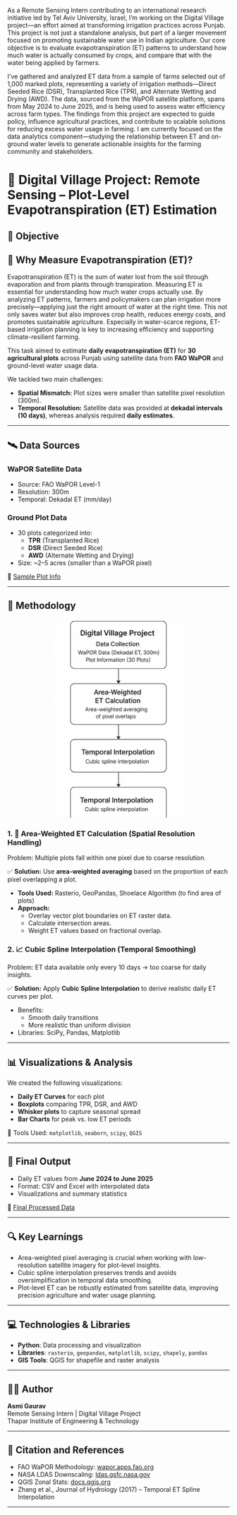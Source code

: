 As a Remote Sensing Intern contributing to an international research initiative led by Tel Aviv University, Israel, 
I’m working on the Digital Village project—an effort aimed at transforming irrigation practices across Punjab. 
This project is not just a standalone analysis, but part of a larger movement focused on promoting sustainable water use in Indian agriculture. 
Our core objective is to evaluate evapotranspiration (ET) patterns to understand how much water is actually consumed by crops, 
and compare that with the water being applied by farmers.

I've gathered and analyzed ET data from a sample of farms selected out of 1,000 marked plots, representing a variety of irrigation methods—Direct Seeded Rice (DSR), 
Transplanted Rice (TPR), and Alternate Wetting and Drying (AWD). The data, sourced from the WaPOR satellite platform, spans from May 2024 to June 2025, 
and is being used to assess water efficiency across farm types. The findings from this project are expected to guide policy, influence agricultural practices, 
and contribute to scalable solutions for reducing excess water usage in farming. I am currently focused on the data analytics component—studying the relationship between ET 
and on-ground water levels to generate actionable insights for the farming community and stakeholders.


# 🌾 Digital Village Project: Remote Sensing – Plot-Level Evapotranspiration (ET) Estimation

## 📌 Objective

## 🌿 Why Measure Evapotranspiration (ET)?

Evapotranspiration (ET) is the sum of water lost from the soil through evaporation and from plants through transpiration. Measuring ET is essential for understanding how much water crops actually use. By analyzing ET patterns, farmers and policymakers can plan irrigation more precisely—applying just the right amount of water at the right time. This not only saves water but also improves crop health, reduces energy costs, and promotes sustainable agriculture. Especially in water-scarce regions, ET-based irrigation planning is key to increasing efficiency and supporting climate-resilient farming.

This task aimed to estimate **daily evapotranspiration (ET)** for **30 agricultural plots** across Punjab using satellite data from **FAO WaPOR** and ground-level water usage data. 

We tackled two main challenges:
- **Spatial Mismatch:** Plot sizes were smaller than satellite pixel resolution (300m).
- **Temporal Resolution:** Satellite data was provided at **dekadal intervals (10 days)**, whereas analysis required **daily estimates**.

---

## 🛰️ Data Sources

### WaPOR Satellite Data
- Source: FAO WaPOR Level-1
- Resolution: 300m
- Temporal: Dekadal ET (mm/day)

### Ground Plot Data
- 30 plots categorized into:
  - **TPR** (Transplanted Rice)
  - **DSR** (Direct Seeded Rice)
  - **AWD** (Alternate Wetting and Drying)
- Size: ~2–5 acres (smaller than a WaPOR pixel)

🔗 [Sample Plot Info](https://docs.google.com/spreadsheets/d/1UrMY4plAIWYo_-UX7tvCAZfd4BBbuUAYrSaKru6elbY/edit?usp=sharing)

---

## 🧠 Methodology

<p align="center">
  <img src="ET_data_pipeline.png" alt="ET Estimation Flowchart" width="300"/>
</p>


### 1. 📏 Area-Weighted ET Calculation (Spatial Resolution Handling)
Problem: Multiple plots fall within one pixel due to coarse resolution.

✅ **Solution:** Use **area-weighted averaging** based on the proportion of each pixel overlapping a plot. 

- **Tools Used:** Rasterio, GeoPandas, Shoelace Algorithm (to find area of plots)
- **Approach:** 
  - Overlay vector plot boundaries on ET raster data.
  - Calculate intersection areas.
  - Weight ET values based on fractional overlap.

### 2. 📈 Cubic Spline Interpolation (Temporal Smoothing)
Problem: ET data available only every 10 days → too coarse for daily insights.

✅ **Solution:** Apply **Cubic Spline Interpolation** to derive realistic daily ET curves per plot.

- Benefits:
  - Smooth daily transitions
  - More realistic than uniform division
- Libraries: SciPy, Pandas, Matplotlib

---

## 📊 Visualizations & Analysis

We created the following visualizations:
- **Daily ET Curves** for each plot
- **Boxplots** comparing TPR, DSR, and AWD
- **Whisker plots** to capture seasonal spread
- **Bar Charts** for peak vs. low ET periods

📁 Tools Used: `matplotlib`, `seaborn`, `scipy`, `QGIS`

---

## 📁 Final Output

- Daily ET values from **June 2024 to June 2025**
- Format: CSV and Excel with interpolated data
- Visualizations and summary statistics

🔗 [Final Processed Data](https://docs.google.com/spreadsheets/d/1BIZ1y6_kQP5UEn6RG4NCZykfGErjCuwx8VpyyTQAMPo/edit?usp=sharing)

---

## 🔍 Key Learnings

- Area-weighted pixel averaging is crucial when working with low-resolution satellite imagery for plot-level insights.
- Cubic spline interpolation preserves trends and avoids oversimplification in temporal data smoothing.
- Plot-level ET can be robustly estimated from satellite data, improving precision agriculture and water usage planning.

---

## 💻 Technologies & Libraries

- **Python**: Data processing and visualization
- **Libraries**: `rasterio`, `geopandas`, `matplotlib`, `scipy`, `shapely`, `pandas`
- **GIS Tools**: QGIS for shapefile and raster analysis

---

## 👨‍🔬 Author

**Asmi Gaurav**  
Remote Sensing Intern | Digital Village Project  
Thapar Institute of Engineering & Technology

---

## 📌 Citation and References

- FAO WaPOR Methodology: [wapor.apps.fao.org](https://wapor.apps.fao.org/home/WAPOR_Methodology)
- NASA LDAS Downscaling: [ldas.gsfc.nasa.gov](https://ldas.gsfc.nasa.gov/)
- QGIS Zonal Stats: [docs.qgis.org](https://docs.qgis.org/)
- Zhang et al., Journal of Hydrology (2017) – Temporal ET Spline Interpolation

---

